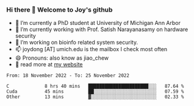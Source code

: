 ### Hi there 👋 Welcome to Joy's github

- 🔭 I’m currently a PhD student at University of Michigan Ann Arbor
- 🌱 I’m currently working with Prof. Satish Narayanasamy on hardware security
- 👯 I’m working on bioinfo related system security. 
- 📫 joydong [AT] umich.edu is the mailbox I check most often
- 😄 Pronouns: also know as jiao_chew
- 💬 read more at [my website](https://joydddd.github.io/)
<!--START_SECTION:waka-->

```text
From: 18 November 2022 - To: 25 November 2022

C             8 hrs 40 mins   ██████████████████████░░░   87.64 %
Cuda          45 mins         ██░░░░░░░░░░░░░░░░░░░░░░░   07.59 %
Other         13 mins         ▓░░░░░░░░░░░░░░░░░░░░░░░░   02.33 %
```

<!--END_SECTION:waka-->
